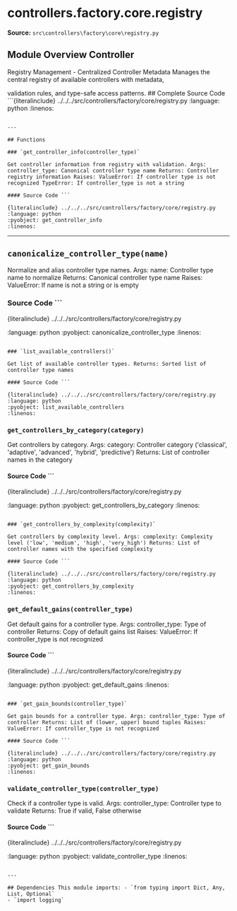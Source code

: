 # controllers.factory.core.registry

**Source:** `src\controllers\factory\core\registry.py`

## Module Overview Controller

Registry Management - Centralized Controller Metadata Manages the central registry of available controllers with metadata,


validation rules, and type-safe access patterns. ## Complete Source Code ```{literalinclude} ../../../src/controllers/factory/core/registry.py
:language: python
:linenos:
```

---

## Functions

### `get_controller_info(controller_type)`

Get controller information from registry with validation. Args: controller_type: Canonical controller type name Returns: Controller registry information Raises: ValueError: If controller type is not recognized TypeError: If controller_type is not a string

#### Source Code ```

{literalinclude} ../../../src/controllers/factory/core/registry.py
:language: python
:pyobject: get_controller_info
:linenos:
```

---

## `canonicalize_controller_type(name)`

Normalize and alias controller type names. Args: name: Controller type name to normalize Returns: Canonical controller type name Raises: ValueError: If name is not a string or is empty

### Source Code ```

{literalinclude} ../../../src/controllers/factory/core/registry.py

:language: python
:pyobject: canonicalize_controller_type
:linenos:
```

### `list_available_controllers()`

Get list of available controller types. Returns: Sorted list of controller type names

#### Source Code ```

{literalinclude} ../../../src/controllers/factory/core/registry.py
:language: python
:pyobject: list_available_controllers
:linenos:
```

### `get_controllers_by_category(category)`

Get controllers by category. Args: category: Controller category ('classical', 'adaptive', 'advanced', 'hybrid', 'predictive') Returns: List of controller names in the category

#### Source Code ```

{literalinclude} ../../../src/controllers/factory/core/registry.py

:language: python
:pyobject: get_controllers_by_category
:linenos:
```

### `get_controllers_by_complexity(complexity)`

Get controllers by complexity level. Args: complexity: Complexity level ('low', 'medium', 'high', 'very_high') Returns: List of controller names with the specified complexity

#### Source Code ```

{literalinclude} ../../../src/controllers/factory/core/registry.py
:language: python
:pyobject: get_controllers_by_complexity
:linenos:
```

### `get_default_gains(controller_type)`

Get default gains for a controller type. Args: controller_type: Type of controller Returns: Copy of default gains list Raises: ValueError: If controller_type is not recognized

#### Source Code ```

{literalinclude} ../../../src/controllers/factory/core/registry.py

:language: python
:pyobject: get_default_gains
:linenos:
```

### `get_gain_bounds(controller_type)`

Get gain bounds for a controller type. Args: controller_type: Type of controller Returns: List of (lower, upper) bound tuples Raises: ValueError: If controller_type is not recognized

#### Source Code ```

{literalinclude} ../../../src/controllers/factory/core/registry.py
:language: python
:pyobject: get_gain_bounds
:linenos:
```

### `validate_controller_type(controller_type)`

Check if a controller type is valid. Args: controller_type: Controller type to validate Returns: True if valid, False otherwise

#### Source Code ```

{literalinclude} ../../../src/controllers/factory/core/registry.py

:language: python
:pyobject: validate_controller_type
:linenos:
```

---

## Dependencies This module imports: - `from typing import Dict, Any, List, Optional`
- `import logging`
